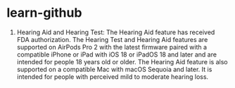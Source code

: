 # learn-github

1. Hearing Aid and Hearing Test: The Hearing Aid feature has received FDA authorization. The Hearing Test and Hearing Aid features are supported on AirPods Pro 2 with the latest firmware paired with a compatible iPhone or iPad with iOS 18 or iPadOS 18 and later and are intended for people 18 years old or older. The Hearing Aid feature is also supported on a compatible Mac with macOS Sequoia and later. It is intended for people with perceived mild to moderate hearing loss.
